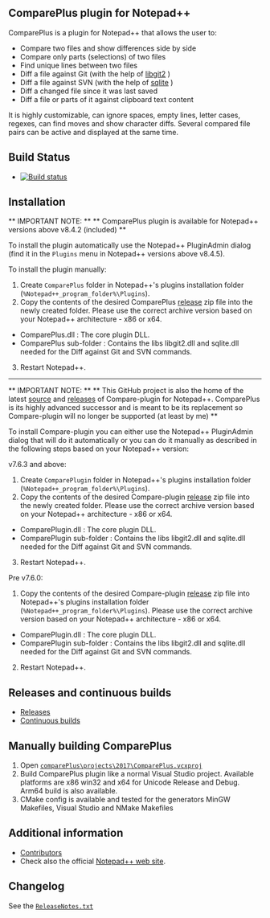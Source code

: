 ComparePlus plugin for Notepad++
-------------------------------

ComparePlus is a plugin for Notepad++ that allows the user to:

-  Compare two files and show differences side by side
-  Compare only parts (selections) of two files
-  Find unique lines between two files
-  Diff a file against Git (with the help of [libgit2](https://github.com/libgit2/libgit2) )
-  Diff a file against SVN (with the help of [sqlite](https://sqlite.org) )
-  Diff a changed file since it was last saved
-  Diff a file or parts of it against clipboard text content

It is highly customizable, can ignore spaces, empty lines, letter cases, regexes, can find moves and show character diffs.
Several compared file pairs can be active and displayed at the same time.


Build Status
-------------------------------

- [![Build status](https://ci.appveyor.com/api/projects/status/github/pnedev/comparePlus?svg=true)](https://ci.appveyor.com/project/pnedev/comparePlus)


Installation
-------------------------------

** IMPORTANT NOTE: **
** ComparePlus plugin is available for Notepad++ versions above v8.4.2 (included) **

To install the plugin automatically use the Notepad++ PluginAdmin dialog (find it in the `Plugins` menu in Notepad++ versions above v8.4.5).

To install the plugin manually:

1. Create `ComparePlus` folder in Notepad++'s plugins installation folder (`%Notepad++_program_folder%\Plugins`).
2. Copy the contents of the desired ComparePlus [release](https://github.com/pnedev/comparePlus/releases) zip file
into the newly created folder. Please use the correct archive version based on your Notepad++ architecture - x86 or x64.
- ComparePlus.dll : The core plugin DLL.
- ComparePlus sub-folder : Contains the libs libgit2.dll and sqlite.dll needed for the Diff against Git and SVN commands.
3. Restart Notepad++.


-------------------------------
** IMPORTANT NOTE: **
** This GitHub project is also the home of the latest [source](https://github.com/pnedev/comparePlus/tree/Compare_v2) and [releases](https://github.com/pnedev/comparePlus/releases) of Compare-plugin for Notepad++. ComparePlus is its highly advanced successor and is meant to be its replacement so Compare-plugin will no longer be supported (at least by me) **

To install Compare-plugin you can either use the Notepad++ PluginAdmin dialog that will do it automatically
or you can do it manually as described in the following steps based on your Notepad++ version:

v7.6.3 and above:

1. Create `ComparePlugin` folder in Notepad++'s plugins installation folder (`%Notepad++_program_folder%\Plugins`).
2. Copy the contents of the desired Compare-plugin [release](https://github.com/pnedev/comparePlus/releases) zip file
into the newly created folder. Please use the correct archive version based on your Notepad++ architecture - x86 or x64.
- ComparePlugin.dll : The core plugin DLL.
- ComparePlugin sub-folder : Contains the libs libgit2.dll and sqlite.dll needed for the Diff against Git and SVN commands.
3. Restart Notepad++.

Pre v7.6.0:

1. Copy the contents of the desired Compare-plugin [release](https://github.com/pnedev/comparePlus/releases) zip file
into Notepad++'s plugins installation folder (`%Notepad++_program_folder%\Plugins`).
Please use the correct archive version based on your Notepad++ architecture - x86 or x64.
- ComparePlugin.dll : The core plugin DLL.
- ComparePlugin sub-folder : Contains the libs libgit2.dll and sqlite.dll needed for the Diff against Git and SVN commands.
2. Restart Notepad++.


Releases and continuous builds
-------------------------------

- [Releases](https://github.com/pnedev/comparePlus/releases)
- [Continuous builds](https://ci.appveyor.com/project/pnedev/comparePlus/history)


Manually building ComparePlus
-------------------------------

 1. Open [`comparePlus\projects\2017\ComparePlus.vcxproj`](https://github.com/pnedev/comparePlus/blob/master/projects/2017/ComparePlus.vcxproj)
 2. Build ComparePlus plugin like a normal Visual Studio project. Available platforms are x86 win32 and x64 for Unicode Release and Debug. Arm64 build is also available.
 3. CMake config is available and tested for the generators MinGW Makefiles, Visual Studio and NMake Makefiles


Additional information
-------------------------------

- [Contributors](https://github.com/pnedev/comparePlus/graphs/contributors)
- Check also the official [Notepad++ web site](https://notepad-plus-plus.org/).


Changelog
-------------------------------

See the [`ReleaseNotes.txt`](https://github.com/pnedev/comparePlus/blob/master/ReleaseNotes.txt)

